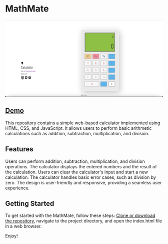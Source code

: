 # MathMate
![My Image](screenshot.png)
## [Demo](https://bbm2910.github.io/MathMate/)
This repository contains a simple web-based calculator implemented using HTML, CSS, and JavaScript. It allows users to perform basic arithmetic calculations such as addition, subtraction, multiplication, and division.

## Features
Users can perform addition, subtraction, multiplication, and division operations.
The calculator displays the entered numbers and the result of the calculation.
Users can clear the calculator's input and start a new calculation.
The calculator handles basic error cases, such as division by zero.
The design is user-friendly and responsive, providing a seamless user experience.

## Getting Started 
To get started with the MathMate, follow these steps:
[Clone or download the repository](https://bbm2910.github.io/MathMate/),
navigate to the project directory, and open the index.html file in a web browser.

Enjoy!


